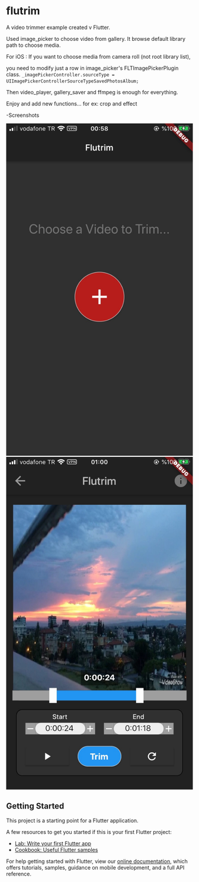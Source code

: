 # flutrim

A video trimmer example created v Flutter.

Used image_picker to choose video from gallery. It browse default library path to choose media.

For iOS : If you want to choose media from camera roll (not root library list),
 
you need to modify just a row in image_picker's FLTImagePickerPlugin class.
`_imagePickerController.sourceType = UIImagePickerControllerSourceTypeSavedPhotosAlbum;`

Then video_player, gallery_saver and ffmpeg is enough for everything.

Enjoy and add new functions... for ex: crop and effect

-Screenshots

![s1](https://raw.githubusercontent.com/DrAchernar/flutter-video-trimmer/master/screenshots/IMG_0086.jpeg)
![s2](https://raw.githubusercontent.com/DrAchernar/flutter-video-trimmer/master/screenshots/IMG_0088.jpeg)

## Getting Started

This project is a starting point for a Flutter application.

A few resources to get you started if this is your first Flutter project:

- [Lab: Write your first Flutter app](https://flutter.dev/docs/get-started/codelab)
- [Cookbook: Useful Flutter samples](https://flutter.dev/docs/cookbook)

For help getting started with Flutter, view our
[online documentation](https://flutter.dev/docs), which offers tutorials,
samples, guidance on mobile development, and a full API reference.
